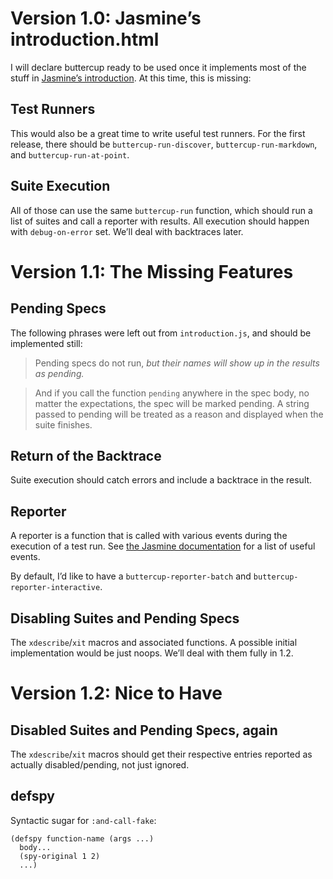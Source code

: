 # Version 1.0: Jasmine’s introduction.html

I will declare buttercup ready to be used once it implements most of
the stuff in
[Jasmine’s introduction](https://jasmine.github.io/edge/introduction.html).
At this time, this is missing:

## Test Runners

This would also be a great time to write useful test runners. For the
first release, there should be `buttercup-run-discover`,
`buttercup-run-markdown`, and `buttercup-run-at-point`.

## Suite Execution

All of those can use the same `buttercup-run` function, which should
run a list of suites and call a reporter with results. All execution
should happen with `debug-on-error` set. We’ll deal with backtraces
later.

# Version 1.1: The Missing Features

## Pending Specs

The following phrases were left out from `introduction.js`, and should
be implemented still:

> Pending specs do not run, _but their names will show up in the results as pending._

> And if you call the function `pending` anywhere in the spec body, no matter the expectations, the spec will be marked pending. A string passed to pending will be treated as a reason and displayed when the suite finishes.

## Return of the Backtrace

Suite execution should catch errors and include a backtrace in the
result.

## Reporter

A reporter is a function that is called with various events during the
execution of a test run. See
[the Jasmine documentation](https://jasmine.github.io/edge/custom_reporter.html)
for a list of useful events.

By default, I’d like to have a `buttercup-reporter-batch` and
`buttercup-reporter-interactive`.

## Disabling Suites and Pending Specs

The `xdescribe`/`xit` macros and associated functions. A possible
initial implementation would be just noops. We’ll deal with them fully
in 1.2.

# Version 1.2: Nice to Have

## Disabled Suites and Pending Specs, again

The `xdescribe`/`xit` macros should get their respective entries
reported as actually disabled/pending, not just ignored.

## defspy

Syntactic sugar for `:and-call-fake`:

```Lisp
(defspy function-name (args ...)
  body...
  (spy-original 1 2)
  ...)
```
